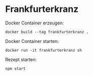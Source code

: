 # Frankfurterkranz

Docker Container erzeugen:

```
docker build --tag frankfurterkranz .
```

Docker Container starten:

```
docker run -it frankfurterkranz sh
```

Rezept starten:

```
npm start
```
